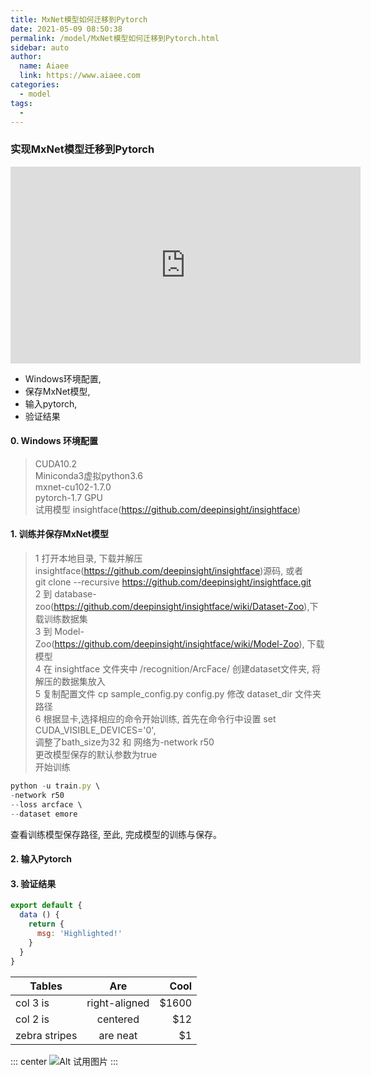 ```yaml
---
title: MxNet模型如何迁移到Pytorch
date: 2021-05-09 08:50:38
permalink: /model/MxNet模型如何迁移到Pytorch.html
sidebar: auto
author:
  name: Aiaee
  link: https://www.aiaee.com
categories: 
  - model
tags: 
  -
---
```


### 实现MxNet模型迁移到Pytorch

<iframe width="560" height="315" src="https://www.youtube.com/embed/bTqVqk7FSmY" frameborder="0" allow="autoplay; encrypted-media" allowfullscreen></iframe>

* Windows环境配置,
* 保存MxNet模型,
* 输入pytorch,
* 验证结果
<!-- more -->

#### 0. Windows 环境配置
> CUDA10.2\
> Miniconda3虚拟python3.6\
> mxnet-cu102-1.7.0\
> pytorch-1.7 GPU\
> 试用模型 insightface(https://github.com/deepinsight/insightface)

#### 1. 训练并保存MxNet模型
> 1 打开本地目录, 下载并解压insightface(https://github.com/deepinsight/insightface)源码, 或者 \
      git clone --recursive https://github.com/deepinsight/insightface.git \
> 2 到 database-zoo(https://github.com/deepinsight/insightface/wiki/Dataset-Zoo),下载训练数据集 \
> 3 到 Model-Zoo(https://github.com/deepinsight/insightface/wiki/Model-Zoo), 下载模型  \
> 4 在 insightface 文件夹中 /recognition/ArcFace/ 创建dataset文件夹, 将解压的数据集放入  \
> 5 复制配置文件 cp sample_config.py config.py  修改 dataset_dir 文件夹路径\
> 6 根据显卡,选择相应的命令开始训练, 首先在命令行中设置 set CUDA_VISIBLE_DEVICES='0', \
> 调整了bath_size为32 和 网络为-network r50 \
> 更改模型保存的默认参数为true  \
> 开始训练
``` js {4}
python -u train.py \
-network r50 
--loss arcface \
--dataset emore
```
查看训练模型保存路径, 至此, 完成模型的训练与保存。
 
#### 2. 输入Pytorch





#### 3. 验证结果

``` js {4}
export default {
  data () {
    return {
      msg: 'Highlighted!'
    }
  }
}
```

| Tables        | Are           | Cool  |
| ------------- |:-------------:| -----:|
| col 3 is      | right-aligned | $1600 |
| col 2 is      | centered      |   $12 |
| zebra stripes | are neat      |    $1 |

::: center
![Alt 试用图片](https://cdn.jsdelivr.net/gh/xugaoyi/image_store/blog/20200626212238.webp "Optional title")
:::

